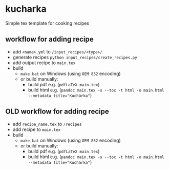 # kucharka

Simple tex template for cooking recipes

## workflow for adding recipe

- add `<name>.yml` to `/input_recipes/<type>/`
- generate recipes `python input_recipes/create_recipes.py`
- add output recipe to `main.tex`
- build
	- `make.bat` on Windows (using `OEM 852` encoding)
	- or build manually:
		- build pdf e.g. (`pdfLaTeX main.tex`)
		- build html e.g. (`pandoc main.tex -s --toc -t html -o main.html --metadata title="Kuchárka"`)


## OLD workflow for adding recipe

- add `recipe_name.tex` to `/recipes`
- add recipe to `main.tex`
- build
	- `make.bat` on Windows (using `OEM 852` encoding)
	- or build manually:
		- build pdf e.g. (`pdfLaTeX main.tex`)
		- build html e.g. (`pandoc main.tex -s --toc -t html -o main.html --metadata title="Kuchárka"`)

